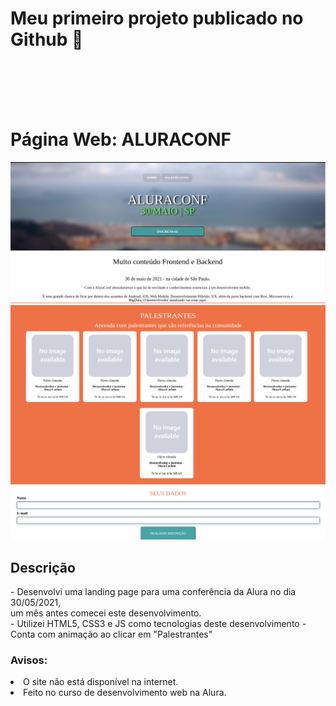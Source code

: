 # Meu primeiro projeto publicado no Github 🚀

<br><br><br><br>


# Página Web: ALURACONF
<img src='public/image-01.png'>
<img src='public/image-02.png'>

## Descrição
<p>
- Desenvolvi uma landing page para uma conferência da Alura
  no dia 30/05/2021,<br> um mês antes comecei este desenvolvimento.
  <br>
- Utilizei HTML5, CSS3 e JS como tecnologias deste desenvolvimento
- Conta com animação ao clicar em "Palestrantes"
</p>

### Avisos: 
<ui>
    <li>O site não está disponível na internet.</li>
    <li>Feito no curso de desenvolvimento web na Alura.</li>
</ul>

